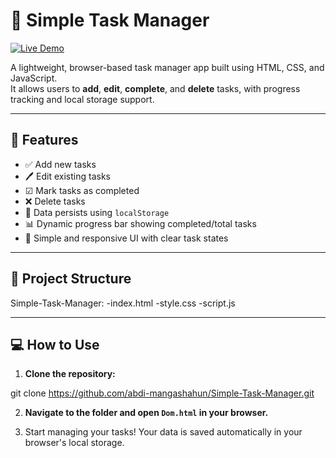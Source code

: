 # 📝 Simple Task Manager
[![Live Demo](https://img.shields.io/badge/Live-Demo-green?style=for-the-badge&logo=netlify)](https://peppy-croissant-62d1f2.netlify.app/)


A lightweight, browser-based task manager app built using HTML, CSS, and JavaScript.  
It allows users to **add**, **edit**, **complete**, and **delete** tasks, with progress tracking and local storage support.

---

## 🚀 Features

- ✅ Add new tasks 
- 🖊 Edit existing tasks  
- ☑ Mark tasks as completed  
- ❌ Delete tasks  
- 💾 Data persists using `localStorage`  
- 📊 Dynamic progress bar showing completed/total tasks  
- 🎨 Simple and responsive UI with clear task states  

---

## 📁 Project Structure

Simple-Task-Manager:
    -index.html 
    -style.css 
    -script.js


---

## 💻 How to Use

1. **Clone the repository:**

git clone https://github.com/abdi-mangashahun/Simple-Task-Manager.git


2. **Navigate to the folder and open `Dom.html` in your browser.**

3. Start managing your tasks! Your data is saved automatically in your browser's local storage.


